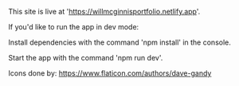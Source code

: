This site is live at 'https://willmcginnisportfolio.netlify.app'.

If you'd like to run the app in dev mode:

Install dependencies with the command 'npm install' in the console.

Start the app with the command 'npm run dev'.

Icons done by: https://www.flaticon.com/authors/dave-gandy